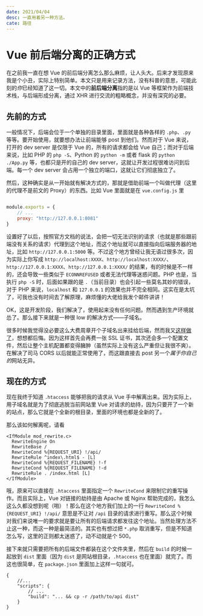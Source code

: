 ```yaml
---
date: 2021/04/04
desc: 一直用着另一种方法。
cate: 路径
---
```


# Vue 前后端分离的正确方式

在之前我一直在想 Vue 的前后端分离怎么那么麻烦，让人头大。后来才发现原来我是个小丑，实际上特别简单。本文只是用来记录方法，没有科普的意思，可能此刻的*你*已经知道了这一切。本文中的**前后端分离**指的是以 Vue 等框架作为前端技术栈，与后端形成分离，通过 XHR 进行交流的粗略概念，并没有深究的必要。

## 先前的方式

一般情况下，后端会位于一个单独的目录里面，里面就是各种各样的 `.php`、`.py` 等等。要开始使用，就要想办法让前端能够 post 到他们。然而对于 Vue 来说，打开的 dev server 是仅限于 Vue 的，所有的请求都会给 Vue 自己；而对于后端来说，比如 PHP 的 `php -S`、Python 的 `python -m` 或者 flask 的 `python ./App.py` 等，也都只是开的自己的 dev server，这就让开发过程很难访问到后端。每一个 dev server 会占用一个独立的端口，这就让它们彻底独立了。

然后，这种确实是从一开始就有解决方式的，那就是借助前端一个叫做代理（这里的代理不是前文的 Proxy）的东西。比如 Vue 里面就是在 `vue.config.js` 里

```js

module.exports = {
    // ...
    proxy: "http://127.0.0.1:8081"
}

```

设置好了以后，按照官方文档的说法，会把一切无法识别的请求（也就是那些跟前端没有关系的请求）代理到这个地址，而这个地址就可以直接指向后端服务器的地址，比如 `http://127.0.0.1:5000` 等。不过这个地方曾经让我无语过很多次，因为实际上你写成 `http://localhost:XXXX`、`http://localhost:XXXX/`、`http://127.0.0.1:XXXX`、`http://127.0.0.1:XXXX/` 的结果，有的时候是不一样的，还会导致一些类似于 `ECONNREFUSED` 或者无法代理等迷惑问题。PHP 也是，当执行 `php -S` 时，后面如果跟的是 `.`（当前目录）也会引起一些莫名其妙的错误，对于 PHP 来说，`localhost` 和 `127.0.0.1` 的效果也并不完全相同。这实在是太坑了，可我也没有时间去了解原理，麻烦懂的大佬给我发个邮件讲讲！

OK，这是开发阶段，我们解决了，使用起来没有任何问题。然而遇到生产环境就怂了。那么接下来就是一种很 low 的解决方式——子域名。

很多时候我觉得没必要这么大费周章开个子域名出来挂给后端，然而我又[这样做了](https://api.sotap.org)，想想都后悔。因为这样首先会再费一张 SSL 证书，其次还会多一个配置文件，然后让整个主机配置都变得臃肿（虽然实际上没有这么严重但让我很不爽）。在解决了司马 CORS 以后就能正常使用了，而这跟直接去 post 另一个*属于你自己的*网站无异。

## 现在的方式

现在我终于知道 `.htaccess` 能够把我的请求从 Vue 手中解离出来。因为实际上，用子域名就是为了彻底逃脱当前网站里 Vue 对请求的劫持，因为只要开了一个新的站点，那么它就是个全新的根目录，里面的环境也都是全新的了。

那么该如何解离呢，请看

```xml{4}
<IfModule mod_rewrite.c>
  RewriteEngine On
  RewriteBase /
  RewriteCond %{REQUEST_URI} !/api/
  RewriteRule ^index\.html$ - [L]
  RewriteCond %{REQUEST_FILENAME} !-f
  RewriteCond %{REQUEST_FILENAME} !-d
  RewriteRule . /index.html [L]
</IfModule>
```

哦，原来可以直接在 `.htaccess` 里面指定一个 `RewriteCond` 来限制它的重写操作。而且实际上，Vue 对链接的劫持是由 Apache 或 Nginx 帮助完成的，我怎么这么久都没想到呢（啪）！那么在这个地方我们加上的一行 `RewriteCond %{REQUEST_URI} !/api/` 意思是不让对 `/api` 目录的请求进行重写。那么这个时候对我们来说唯一的要求就是要让所有的后端请求都发往这个地址。当然处理方法不止这一种，而这一种是最简洁的。其实也有想过把 `*.php` 取消重写，但是不知道怎么写，这里的正则都太迷惑了，动不动就是个 500。

接下来就只需要把所有的后端文件都装在这个文件夹里，然后在 `build` 的时候一起放到 `dist` 里面（因为 `dist` 是网站根目录，`.htaccess` 也在里面）就完了。而这也很简单，在 `package.json` 里面加上这样一句就可。

```js{5}
{
    //...
    "scripts": {
        // ...
        "build": "... && cp -r /path/to/api dist" 
    }
}
```